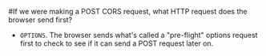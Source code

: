 #If we were making a POST CORS request, what HTTP request does the browser send first?
* `OPTIONS`. The browser sends what's called a "pre-flight" options request first to check to see if it can send a POST 
request later on.